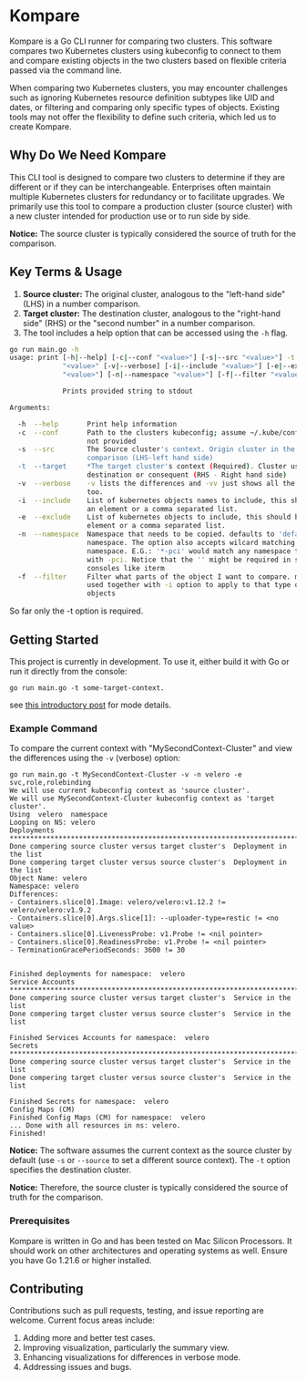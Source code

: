 # Kompare

Kompare is a Go CLI runner for comparing two clusters. This software compares two Kubernetes clusters using kubeconfig to connect to them and compare existing objects in the two clusters based on flexible criteria passed via the command line.

When comparing two Kubernetes clusters, you may encounter challenges such as ignoring Kubernetes resource definition subtypes like UID and dates, or filtering and comparing only specific types of objects. Existing tools may not offer the flexibility to define such criteria, which led us to create Kompare.

## Why Do We Need Kompare

This CLI tool is designed to compare two clusters to determine if they are different or if they can be interchangeable. Enterprises often maintain multiple Kubernetes clusters for redundancy or to facilitate upgrades. We primarily use this tool to compare a production cluster (source cluster) with a new cluster intended for production use or to run side by side.

**Notice:** The source cluster is typically considered the source of truth for the comparison.

## Key Terms & Usage

1. **Source cluster:** The original cluster, analogous to the "left-hand side" (LHS) in a number comparison.
2. **Target cluster:** The destination cluster, analogous to the "right-hand side" (RHS) or the "second number" in a number comparison.
3. The tool includes a help option that can be accessed using the `-h` flag.

```sh
go run main.go -h
usage: print [-h|--help] [-c|--conf "<value>"] [-s|--src "<value>"] -t|--target
             "<value>" [-v|--verbose] [-i|--include "<value>"] [-e|--exclude
             "<value>"] [-n|--namespace "<value>"] [-f|--filter "<value>"]

             Prints provided string to stdout

Arguments:

  -h  --help       Print help information
  -c  --conf       Path to the clusters kubeconfig; assume ~/.kube/config if
                   not provided
  -s  --src        The Source cluster's context. Origin cluster in the
                   comparison (LHS-left hand side)
  -t  --target     *The target cluster's context (Required). Cluster used as
                   destination or consequent (RHS - Right hand side)
  -v  --verbose    -v lists the differences and -vv just shows all the diffs
                   too.
  -i  --include    List of kubernetes objects names to include, this should be
                   an element or a comma separated list.
  -e  --exclude    List of kubernetes objects to include, this should be an
                   element or a comma separated list.
  -n  --namespace  Namespace that needs to be copied. defaults to 'default'
                   namespace. The option also accepts wilcard matching of
                   namespace. E.G.: '*-pci' would match any namespace that ends
                   with -pci. Notice that the '' might be required in some
                   consoles like iterm
  -f  --filter     Filter what parts of the object I want to compare. must be
                   used together with -i option to apply to that type of
                   objects
```
So far only the -t option is required.

## Getting Started

This project is currently in development. To use it, either build it with Go or run it directly from the console:

```
go run main.go -t some-target-context.
```
see [this introductory post](https://medium/post/once/public) for mode details. 
### Example Command

To compare the current context with "MySecondContext-Cluster" and view the differences using the `-v` (verbose) option:

```
go run main.go -t MySecondContext-Cluster -v -n velero -e svc,role,rolebinding
We will use current kubeconfig context as 'source cluster'.
We will use MySecondContext-Cluster kubeconfig context as 'target cluster'.
Using  velero  namespace
Looping on NS: velero
Deployments
******************************************************************************************************
Done compering source cluster versus target cluster's  Deployment in the list
Done compering target cluster versus source cluster's  Deployment in the list
Object Name: velero
Namespace: velero
Differences:
- Containers.slice[0].Image: velero/velero:v1.12.2 != velero/velero:v1.9.2
- Containers.slice[0].Args.slice[1]: --uploader-type=restic != <no value>
- Containers.slice[0].LivenessProbe: v1.Probe != <nil pointer>
- Containers.slice[0].ReadinessProbe: v1.Probe != <nil pointer>
- TerminationGracePeriodSeconds: 3600 != 30


Finished deployments for namespace:  velero
Service Accounts
***************************************************************************************************
Done compering source cluster versus target cluster's  Service in the list
Done compering target cluster versus source cluster's  Service in the list

Finished Services Accounts for namespace:  velero
Secrets
***************************************************************************************************
Done compering source cluster versus target cluster's  Service in the list
Done compering target cluster versus source cluster's  Service in the list

Finished Secrets for namespace:  velero
Config Maps (CM)
Finished Config Maps (CM) for namespace:  velero
... Done with all resources in ns: velero.
Finished!
```
**Notice:** The software assumes the current context as the source cluster by default (use `-s` or `--source` to set a different source context). The `-t` option specifies the destination cluster.

**Notice:** Therefore, the source cluster is typically considered the source of truth for the comparison.

### Prerequisites

Kompare is written in Go and has been tested on Mac Silicon Processors. It should work on other architectures and operating systems as well. Ensure you have Go 1.21.6 or higher installed.

## Contributing

Contributions such as pull requests, testing, and issue reporting are welcome. Current focus areas include:

1. Adding more and better test cases.
2. Improving visualization, particularly the summary view.
3. Enhancing visualizations for differences in verbose mode.
4. Addressing issues and bugs.

